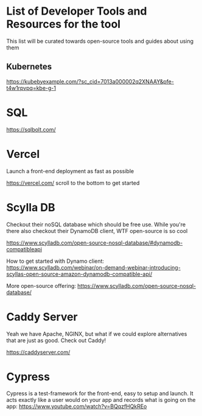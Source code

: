 # List of Developer Tools and Resources for the tool

This list will be curated towards open-source tools and guides about using them


## Kubernetes

https://kubebyexample.com/?sc_cid=7013a000002q2XNAAY&pfe-t4w1rpvpq=kbe-g-1

# SQL 

https://sqlbolt.com/


# Vercel

Launch a front-end deployment as fast as possible

https://vercel.com/ scroll to the bottom to get started 

# Scylla DB 

Checkout their noSQL database which should be free use. While you're there also checkout their DynamoDB client, WTF open-source is so cool 

https://www.scylladb.com/open-source-nosql-database/#dynamodb-compatibleapi

How to get started with Dynamo client: https://www.scylladb.com/webinar/on-demand-webinar-introducing-scyllas-open-source-amazon-dynamodb-compatible-api/

More open-source offering: https://www.scylladb.com/open-source-nosql-database/

# Caddy Server

Yeah we have Apache, NGINX, but what if we could explore alternatives that are just as good. Check out Caddy!

https://caddyserver.com/

# Cypress

Cypress is a test-framework for the front-end, easy to setup and launch. It acts exactly like a user would on your app and records what is going on the app: https://www.youtube.com/watch?v=BQqzfHQkREo


